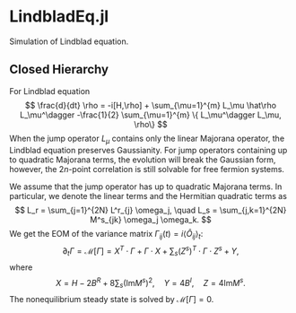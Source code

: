 # LindbladEq.jl
Simulation of Lindblad equation.

## Closed Hierarchy

For Lindblad equation
$$
\frac{d}{dt} \rho = -i[H,\rho] + \sum_{\mu=1}^{m} L_\mu \hat\rho L_\mu^\dagger -\frac{1}{2} \sum_{\mu=1}^{m} \{ L_\mu^\dagger L_\mu, \rho\}
$$
When the jump operator $L_\mu$ contains only the linear Majorana operator, the Lindblad equation preserves Gaussianity.  For jump operators containing up to quadratic Majorana terms, the evolution will break the Gaussian form, however, the $2n$-point correlation is still solvable for free fermion systems.

We assume that the jump operator has up to quadratic Majorana terms. In particular, we denote the linear terms and the Hermitian quadratic terms as
$$
L_r = \sum_{j=1}^{2N} L^r_{j} \omega_j, \quad
L_s = \sum_{j,k=1}^{2N} M^s_{jk} \omega_j \omega_k.
$$
We get the EOM of the variance matrix $\Gamma_{ij}(t)=i\langle\hat O_{ij}\rangle_t$:
$$
\partial_t \Gamma = \mathcal{M}[\Gamma]=X^T\cdot\Gamma + \Gamma \cdot X + \sum_s (Z^s)^T \cdot \Gamma\cdot Z^s + Y,
$$
where
$$
X = H - 2B^R + 8 \sum_s (\mathrm{Im} M^s)^2, \quad
	Y = 4B^I, \quad 
	Z = 4 \mathrm{Im} M^s.
$$
The nonequilibrium steady state is solved by $\mathcal{M}[\Gamma]=0$.
